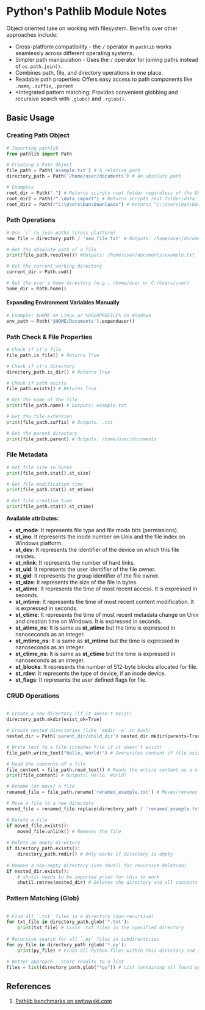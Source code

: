 # Python's Pathlib Module Notes

Object oriented take on working with filesystem. 
Benefits over other approaches include:
* Cross-platform compatibility - the `/` operator in `pathlib` works seamlessly across different operating systems.
* Simpler path manipulation - Uses the `/` operator for joining paths instead of `os.path.join()`.
* Combines path, file, and directory operations in one place.
* Readable path properties: Offers easy access to path components like `.name`, `.suffix`, `.parent`
* *Integrated pattern matching: Provides convenient globbing and recursive search with `.glob()` and `.rglob()`.

## Basic Usage

### Creating Path Object

```python
# Importing pathlib
from pathlib import Path

# Creating a Path Object
file_path = Path('example.txt') # A relative path 
directory_path = Path('/home/user/documents') # An absolute path

# Examples
root_dir = Path(".") # Returns scirpts root folder regardless of the OS
root_dir2 = Path(r".\data_import") # Returns scripts root folder\data import
root_dir2 = Path(r"C:\Users\Dan\Downloads") # Returns "C:\Users\Dan\Downloads"
```

### Path Operations

```python
# Use `/` to join paths (cross-platform) 
new_file = directory_path / 'new_file.txt' # Outputs: /home/user/documents/new_file.txt

# Get the absolute path of a file 
print(file_path.resolve()) #Outputs: /home/user/documents/example.txt

# Get the current working directory 
current_dir = Path.cwd()

# Get the user's home directory (e.g., /home/user or C:/Users/user) 
home_dir = Path.home()
```

#### Expanding Environment Variables Manually

```python
# Example: $HOME on Linux or %USERPROFILE% on Windows 
env_path = Path('$HOME/Documents').expanduser() 
```

### Path Check & File Properties

```python
# Check if it's file
file_path.is_file() # Returns True

# Check if it's directory
directory_path.is_dir() # Returns True

# Check if path exists
file_path.exists() # Returns True

# Get the name of the file 
print(file_path.name) # Outputs: example.txt 

# Get the file extension 
print(file_path.suffix) # Outputs: .txt 

# Get the parent directory 
print(file_path.parent) # Outputs: /home/user/documents
```

### File Metadata

```python
# Get file size in bytes
print(file_path.stat().st_size)

# Get file modification time
print(file_path.stat().st_mtime)

# Get file creation time
print(file_path.stat().st_ctime)
```

**Available attributes:**

- **st_mode**: It represents file type and file mode bits (permissions).
- **st_ino**: It represents the inode number on Unix and the file index on Windows platform.
- **st_dev**: It represents the identifier of the device on which this file resides.
- **st_nlink**: It represents the number of hard links.
- **st_uid**: It represents the user identifier of the file owner.
- **st_gid**: It represents the group identifier of the file owner.
- **st_size**: It represents the size of the file in bytes.
- **st_atime**: It represents the time of most recent access. It is expressed in seconds.
- **st_mtime**: It represents the time of most recent content modification. It is expressed in seconds.
- **st_ctime**: It represents the time of most recent metadata change on Unix and creation time on Windows. It is expressed in seconds.
- **st_atime_ns**: It is same as **st_atime** but the time is expressed in nanoseconds as an integer.
- **st_mtime_ns**: It is same as **st_mtime** but the time is expressed in nanoseconds as an integer.
- **st_ctime_ns**: It is same as **st_ctime** but the time is expressed in nanoseconds as an integer.
- **st_blocks**: It represents the number of 512-byte blocks allocated for file.
- **st_rdev**: It represents the type of device, if an inode device.
- **st_flags**: It represents the user defined flags for file.

### CRUD Operations

```python

# Create a new directory (if it doesn't exist) 
directory_path.mkdir(exist_ok=True) 

# Create nested directories (like `mkdir -p` in bash) 
nested_dir = Path('parent_dir/child_dir') nested_dir.mkdir(parents=True, exist_ok=True) 

# Write text to a file (creates file if it doesn't exist)
file_path.write_text("Hello, World!") # Overwrites content if file exists 

# Read the contents of a file 
file_content = file_path.read_text() # Reads the entire content as a string
print(file_content) # Outputs: Hello, World! 

# Rename (or move) a file 
renamed_file = file_path.rename('renamed_example.txt') # Moves/renames 'example.txt' 

# Move a file to a new directory 
moved_file = renamed_file.replace(directory_path / 'renamed_example.txt') # Moves it to documents 

# Delete a file 
if moved_file.exists(): 
	moved_file.unlink() # Removes the file 
	
# Delete an empty directory 
if directory_path.exists(): 
	directory_path.rmdir() # Only works if directory is empty 
	
# Remove a non-empty directory (use shutil for recursive deletion) 
if nested_dir.exists(): 
	# shutil needs to be imported prior for this to work
	shutil.rmtree(nested_dir) # Deletes the directory and all contents inside
```

### Pattern Matching (Glob)

```python

# Find all `.txt` files in a directory (non-recursive) 
for txt_file in directory_path.glob('*.txt'): 
	print(txt_file) # Lists .txt files in the specified directory 
	
# Recursive search for all `.py` files in subdirectories 
for py_file in directory_path.rglob('*.py'): 
	print(py_file) # Finds all Python files within this directory and subdirectories

# Better approach - store results to a list
files = list(directory_path.glob("*py")) # List containing all found py files
```

## References
1. [Pathlib benchmarks on switowski.com](https://switowski.com/blog/pathlib/)